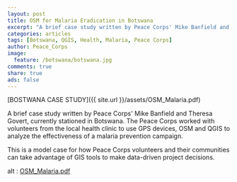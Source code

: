 ```yaml
---
layout: post
title: OSM for Malaria Eradication in Botswana  
excerpt: "A brief case study written by Peace Corps' Mike Banfield and Theresa Govert, currently working in Botswana."
categories: articles
tags: [Botswana, QGIS, Health, Malaria, Peace Corps]
author: Peace_Corps
image:
  feature: /botswana/botswana.jpg
comments: true
share: true
ads: false
---
```


[BOSTWANA CASE STUDY]({{ site.url }}/assets/OSM_Malaria.pdf)

A brief case study written by Peace Corps' Mike Banfield and Theresa Govert, currently stationed in Botswana. The Peace Corps worked with volunteers from the local health clinic to use GPS devices, OSM and QGIS to analyze the effectiveness of a malaria prevention campaign. 

This is a model case for how Peace Corps volunteers and their communities can take advantage of GIS tools to make data-driven project decisions.

<object data="/assets/OSM_Malaria.pdf" type="application/pdf" width="300" height="500">
  alt : <a href="/s//assets/OSM_Malaria.pdf">OSM_Malaria.pdf</a>
</object>

